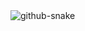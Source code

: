 <picture>
  <source media="(prefers-color-scheme: dark)" srcset="https://raw.githubusercontent.com/danzelgeb/danzelgeb/output/github-contribution-grid-snake-dark.svg" />
  <source media="(prefers-color-scheme: light)" srcset="https://raw.githubusercontent.com/danzelgeb/danzelgeb/output/github-contribution-grid-snake.svg" />
  <img alt="github-snake" src="https://raw.githubusercontent.com/danzelgeb/danzelgeb/output/github-contribution-grid-snake-dark.svg" />
</picture>